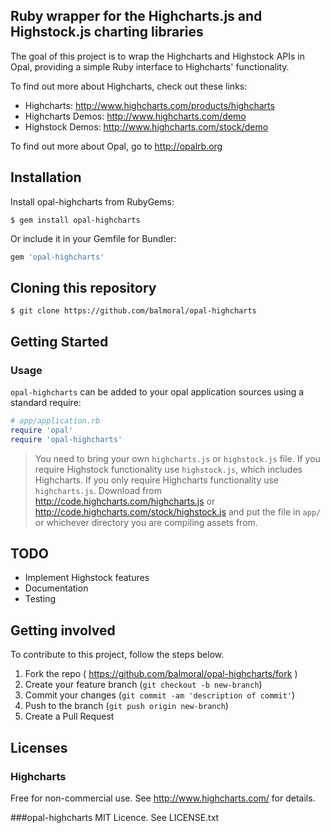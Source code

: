 ## Ruby wrapper for the Highcharts.js and Highstock.js charting libraries

The goal of this project is to wrap the Highcharts and Highstock APIs in Opal, providing a simple Ruby interface to Highcharts' functionality.

To find out more about Highcharts, check out these links:

* Highcharts: http://www.highcharts.com/products/highcharts
* Highcharts Demos: http://www.highcharts.com/demo
* Highstock Demos: http://www.highcharts.com/stock/demo

To find out more about Opal, go to http://opalrb.org

## Installation

Install opal-highcharts from RubyGems:

```
$ gem install opal-highcharts
```

Or include it in your Gemfile for Bundler:

```ruby
gem 'opal-highcharts'
```

## Cloning this repository

```
$ git clone https://github.com/balmoral/opal-highcharts
```

## Getting Started

### Usage

`opal-highcharts` can be added to your opal application sources using a standard require:

```ruby
# app/application.rb
require 'opal'
require 'opal-highcharts'
```

> You need to bring your own `highcharts.js` or `highstock.js` file.
> If you require Highstock functionality use `highstock.js`, which includes Highcharts. 
> If you only require Highcharts functionality use `highcharts.js`. 
> Download from
> http://code.highcharts.com/highcharts.js or
> http://code.highcharts.com/stock/highstock.js
> and put the file in `app/` or whichever directory you are compiling assets from.

## TODO

* Implement Highstock features
* Documentation
* Testing

## Getting involved

To contribute to this project, follow the steps below.

1. Fork the repo ( https://github.com/balmoral/opal-highcharts/fork )
2. Create your feature branch (`git checkout -b new-branch`)
3. Commit your changes (`git commit -am 'description of commit'`)
4. Push to the branch (`git push origin new-branch`)
5. Create a Pull Request

## Licenses

### Highcharts
Free for non-commercial use. 
See http://www.highcharts.com/ for details.

###opal-highcharts 
MIT Licence.
See LICENSE.txt


